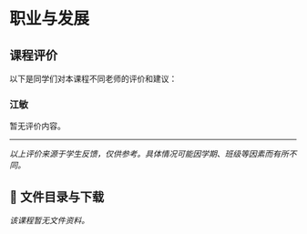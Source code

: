 # 职业与发展

## 课程评价

以下是同学们对本课程不同老师的评价和建议：

### 江敏

暂无评价内容。

---

*以上评价来源于学生反馈，仅供参考。具体情况可能因学期、班级等因素而有所不同。*
## 📄 文件目录与下载

_该课程暂无文件资料。_
